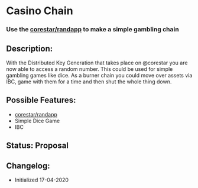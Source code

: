 # Casino Chain

### Use the [corestar/randapp](https://github.com/corestario/randapp) to make a simple gambling chain

## Description:
With the Distributed Key Generation that takes place on @corestar you are now able to access a random number. This could be used for simple gambling games like dice. As a burner chain you could move over assets via IBC, game with them for a time and then shut the whole thing down.

## Possible Features:
 * [corestar/randapp](https://github.com/corestario/randapp)
 * Simple Dice Game
 * IBC
 
## Status: Proposal
 
## Changelog:
 * Initialized 17-04-2020
